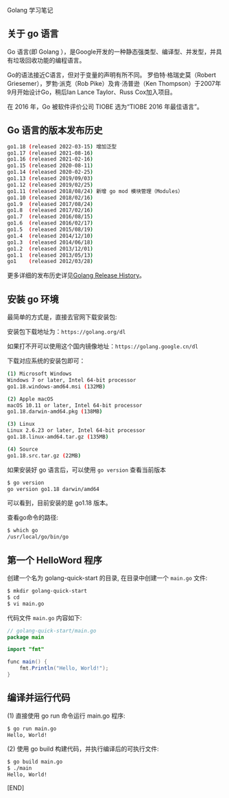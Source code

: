 Golang 学习笔记

## 关于 go 语言

Go 语言(即 Golang ），是Google开发的一种静态强类型、编译型、并发型，并具有垃圾回收功能的编程语言。

Go的语法接近C语言，但对于变量的声明有所不同。 罗伯特·格瑞史莫（Robert Griesemer），罗勃·派克（Rob Pike）及肯·汤普逊（Ken Thompson）于2007年9月开始设计Go，稍后Ian Lance Taylor、Russ Cox加入项目。

在 2016 年，Go 被软件评价公司 TIOBE 选为“TIOBE 2016 年最佳语言”。

## Go 语言的版本发布历史

```sh
go1.18 (released 2022-03-15) 增加泛型 
go1.17 (released 2021-08-16) 
go1.16 (released 2021-02-16) 
go1.15 (released 2020-08-11)
go1.14 (released 2020-02-25)
go1.13 (released 2019/09/03)
go1.12 (released 2019/02/25)  
go1.11 (released 2018/08/24) 新增 go mod 模块管理（Modules）  
go1.10 (released 2018/02/16)  
go1.9  (released 2017/08/24)  
go1.8  (released 2017/02/16)  
go1.7  (released 2016/08/15)  
go1.6  (released 2016/02/17)  
go1.5  (released 2015/08/19)  
go1.4  (released 2014/12/10)  
go1.3  (released 2014/06/18)  
go1.2  (released 2013/12/01)  
go1.1  (released 2013/05/13)  
go1    (released 2012/03/28)  
```

更多详细的发布历史详见[Golang Release History](https://golang.google.cn/doc/devel/release.html)。

## 安装 go 环境

最简单的方式是，直接去官网下载安装包: 

安装包下载地址为：`https://golang.org/dl`  

如果打不开可以使用这个国内镜像地址：`https://golang.google.cn/dl` 

下载对应系统的安装包即可：

```sh
(1) Microsoft Windows
Windows 7 or later, Intel 64-bit processor
go1.18.windows-amd64.msi (132MB)

(2) Apple macOS
macOS 10.11 or later, Intel 64-bit processor
go1.18.darwin-amd64.pkg (138MB)

(3) Linux
Linux 2.6.23 or later, Intel 64-bit processor
go1.18.linux-amd64.tar.gz (135MB)

(4) Source 
go1.18.src.tar.gz (22MB)
```

如果安装好 go 语言后，可以使用 `go version` 查看当前版本

```sh
$ go version  
go version go1.18 darwin/amd64
```

可以看到，目前安装的是 go1.18 版本。

查看go命令的路径:

```sh
$ which go
/usr/local/go/bin/go
```

## 第一个 HelloWord 程序

创建一个名为 golang-quick-start 的目录, 在目录中创建一个 `main.go` 文件: 

```sh
$ mkdir golang-quick-start
$ cd 
$ vi main.go
```

代码文件 `main.go` 内容如下: 

```java
// golang-quick-start/main.go
package main

import "fmt"

func main() {
    fmt.Println("Hello, World!");
}
```

## 编译并运行代码

(1) 直接使用 go run 命令运行 main.go 程序:

```sh
$ go run main.go 
Hello, World!
```

(2) 使用 go build 构建代码，并执行编译后的可执行文件:

```sh
$ go build main.go
$ ./main 
Hello, World!
```

[END]
